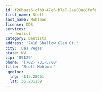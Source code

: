 ```yaml
---
id: f26baaa6-cfb9-47e6-b7e7-2aa00ac8fefa
first_name: Scott
last_name: Mohlman
license: DDS
services:
  - dentist
category: Dentists
address: '7416 Shallow Glen Ct.'
city: 'Las Vegas'
state: NV
zip: '89129'
phone: '(702) 731-5700'
title: 'Scott Mohlman'
_geoloc:
  lng: -115.28461
  lat: 36.231139
---
```


